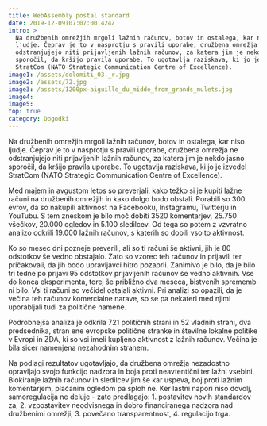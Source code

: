 ```yaml
---
title: WebAssembly postal standard
date: 2019-12-09T07:07:00.424Z
intro: >
  Na družbenih omrežjih mrgoli lažnih računov, botov in ostalega, kar niso
  ljudje. Čeprav je to v nasprotju s pravili uporabe, družbena omrežja ne
  odstranjujejo niti prijavljenih lažnih računov, za katera jim je nekdo jasno
  sporočil, da kršijo pravila uporabe. To ugotavlja raziskava, ki jo je izvedel
  StratCom (NATO Strategic Communication Centre of Excellence).
image1: /assets/dolomiti_03._r.jpg
image2: /assets/72.jpg
image3: /assets/1200px-aiguille_du_midde_from_grands_mulets.jpg
image4: 
image5:
top: true
category: Dogodki
---
```


Na družbenih omrežjih mrgoli lažnih računov, botov in ostalega, kar niso ljudje. Čeprav je to v nasprotju s pravili uporabe, družbena omrežja ne odstranjujejo niti prijavljenih lažnih računov, za katera jim je nekdo jasno sporočil, da kršijo pravila uporabe. To ugotavlja raziskava, ki jo je izvedel StratCom (NATO Strategic Communication Centre of Excellence).

Med majem in avgustom letos so preverjali, kako težko si je kupiti lažne računi na družbenih omrežjih in kako dolgo bodo obstali. Porabili so 300 evrov, da so nakupili aktivnost na Facebooku, Instagramu, Twitterju in YouTubu. S tem zneskom je bilo moč dobiti 3520 komentarjev, 25.750 všečkov, 20.000 ogledov in 5.100 sledilcev. Od tega so potem z vzvratno analizo odkrili 19.000 lažnih računov, s katerih so dobili vso to aktivnost.

Ko so mesec dni pozneje preverili, ali so ti računi še aktivni, jih je 80 odstotkov še vedno obstajalo. Zato so vzorec teh računov in prijavili ter pričakovali, da jih bodo upravljavci hitro pozaprli. Zanimivo je bilo, da je bilo tri tedne po prijavi 95 odstotkov prijavljenih računov še vedno aktivnih. Vse do konca eksperimenta, torej še približno dva meseca, bistvenih sprememb ni bilo. Vsi ti računi so večidel ostajali aktivni. Pri analizi so opazili, da je večina teh računov komercialne narave, so se pa nekateri med njimi uporabljali tudi za politične namene.

Podrobnejša analiza je odkrila 721 političnih strani in 52 vladnih strani, dva predsednika, stran ene evropske politične stranke in številne lokalne politike v Evropi in ZDA, ki so vsi imeli kupljeno aktivnost z lažnih računov. Večina je bila sicer namenjena nezahodnim stranem.

Na podlagi rezultatov ugotavljajo, da družbena omrežja nezadostno opravljajo svojo funkcijo nadzora in boja proti neavtentični ter lažni vsebini. Blokiranje lažnih računov in sledilcev jim še kar uspeva, boj proti lažnim komentarjem, plačanim ogledom pa sploh ne. Ker lastni napori niso dovolj, samoregulacija ne deluje - zato predlagajo: 1. postavitev novih standardov za, 2. vzpostavitev neodvisnega in dobro financiranega nadzora nad družbenimi omrežji, 3. povečano transparentnost, 4. regulacijo trga.
